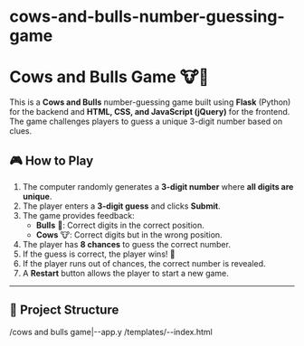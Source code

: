 # cows-and-bulls-number-guessing-game

# Cows and Bulls Game 🐮🐂

This is a **Cows and Bulls** number-guessing game built using **Flask** (Python) for the backend and **HTML, CSS, and JavaScript (jQuery)** for the frontend. The game challenges players to guess a unique 3-digit number based on clues.

## 🎮 How to Play

1. The computer randomly generates a **3-digit number** where **all digits are unique**.
2. The player enters a **3-digit guess** and clicks **Submit**.
3. The game provides feedback:
   - **Bulls** 🐂: Correct digits in the correct position.
   - **Cows** 🐮: Correct digits but in the wrong position.
4. The player has **8 chances** to guess the correct number.
5. If the guess is correct, the player wins! 🎉
6. If the player runs out of chances, the correct number is revealed.
7. A **Restart** button allows the player to start a new game.

---

## 📂 Project Structure

/cows and bulls game|--app.y
                    /templates/--index.html
